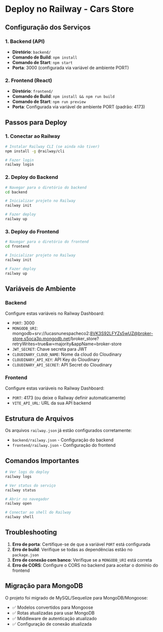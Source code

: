 # Deploy no Railway - Cars Store

## Configuração dos Serviços

### 1. Backend (API)
- **Diretório**: `backend/`
- **Comando de Build**: `npm install`
- **Comando de Start**: `npm start`
- **Porta**: 3000 (configurada via variável de ambiente PORT)

### 2. Frontend (React)
- **Diretório**: `frontend/`
- **Comando de Build**: `npm install && npm run build`
- **Comando de Start**: `npm run preview`
- **Porta**: Configurada via variável de ambiente PORT (padrão: 4173)

## Passos para Deploy

### 1. Conectar ao Railway
```bash
# Instalar Railway CLI (se ainda não tiver)
npm install -g @railway/cli

# Fazer login
railway login
```

### 2. Deploy do Backend
```bash
# Navegar para o diretório do backend
cd backend

# Inicializar projeto no Railway
railway init

# Fazer deploy
railway up
```

### 3. Deploy do Frontend
```bash
# Navegar para o diretório do frontend
cd frontend

# Inicializar projeto no Railway
railway init

# Fazer deploy
railway up
```

## Variáveis de Ambiente

### Backend
Configure estas variáveis no Railway Dashboard:
- `PORT`: 3000
- `MONGODB_URI`: mongodb+srv://lucasnunespacheco2:8VK3S92LFYZs5wUZ@broker-store.s5oca3p.mongodb.net/broker_store?retryWrites=true&w=majority&appName=broker-store
- `JWT_SECRET`: Chave secreta para JWT
- `CLOUDINARY_CLOUD_NAME`: Nome da cloud do Cloudinary
- `CLOUDINARY_API_KEY`: API Key do Cloudinary
- `CLOUDINARY_API_SECRET`: API Secret do Cloudinary

### Frontend
Configure estas variáveis no Railway Dashboard:
- `PORT`: 4173 (ou deixe o Railway definir automaticamente)
- `VITE_API_URL`: URL da sua API backend

## Estrutura de Arquivos

Os arquivos `railway.json` já estão configurados corretamente:
- `backend/railway.json` - Configuração do backend
- `frontend/railway.json` - Configuração do frontend

## Comandos Importantes

```bash
# Ver logs do deploy
railway logs

# Ver status do serviço
railway status

# Abrir no navegador
railway open

# Conectar ao shell do Railway
railway shell
```

## Troubleshooting

1. **Erro de porta**: Certifique-se de que a variável `PORT` está configurada
2. **Erro de build**: Verifique se todas as dependências estão no `package.json`
3. **Erro de conexão com banco**: Verifique se a `MONGODB_URI` está correta
4. **Erro de CORS**: Configure o CORS no backend para aceitar o domínio do frontend

## Migração para MongoDB

O projeto foi migrado de MySQL/Sequelize para MongoDB/Mongoose:
- ✅ Modelos convertidos para Mongoose
- ✅ Rotas atualizadas para usar MongoDB
- ✅ Middleware de autenticação atualizado
- ✅ Configuração de conexão atualizada 